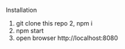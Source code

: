 Installation 

1. git clone this repo
2, npm i 
3. npm start
4. open browser http://localhost:8080 
